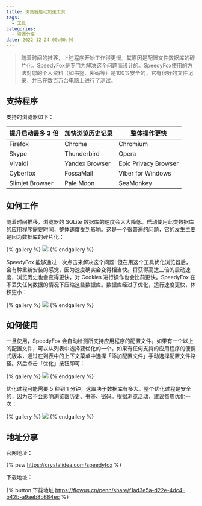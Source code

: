 ```yaml
---
title: 浏览器启动加速工具
tags:
  - 工具
categories:
  - 资源分享
date: 2022-12-24 00:00:00
---
```


> 随着时间的推移，上述程序开始工作得更慢。其原因是配置文件数据库的碎片化。SpeedyFox是专门为解决这个问题而设计的。SpeedyFox使用的方法对您的个人资料（如书签、密码等）是100%安全的，它有很好的文件记录，并已在数百万台电脑上进行了测试。

<!-- more -->

## 支持程序

支持的浏览器如下：

| 提升启动最多 3 倍 | 加快浏览历史记录 | 整体操作更快 |
| - | - | - |
| Firefox | Chrome | Chromium |
| Skype | Thunderbird | Opera |
| Vivaldi | Yandex Browser | Epic Privacy Browser |
| Cyberfox | FossaMail | Viber for Windows |
| Slimjet Browser | Pale Moon | SeaMonkey |

## 如何工作

随着时间推移，浏览器的 SQLite 数据库的速度会大大降低。启动使用此类数据库的应用程序需要时间，整体速度受到影响。这是一个很普遍的问题，它的发生主要是因为数据库的碎片化：

{% gallery %}
![](https://cdn.dusays.com/2022/12/538-1.jpg)
{% endgallery %}

SpeedyFox 能够通过一次点击来解决这个问题! 但在用这个工具优化浏览器后，会有种重新安装的感觉，因为速度确实会变得相当快。将获得高达三倍的启动速度，浏览历史也会变得更快，对 Cookies 进行操作也会比前更快。SpeedyFox 在不丢失任何数据的情况下压缩这些数据库。数据库经过了优化，运行速度更快，体积更小：

{% gallery %}
![](https://cdn.dusays.com/2022/12/538-2.jpg)
{% endgallery %}

## 如何使用

一旦使用，SpeedyFox 会自动检测所支持应用程序的配置文件。如果有一个以上的配置文件，可以从列表中选择要优化的一个。如果有任何支持的应用程序的便携式版本，通过在列表中的上下文菜单中选择「添加配置文件」手动选择配置文件路径。然后点击「优化」按钮即可：

{% gallery %}
![](https://cdn.dusays.com/2022/12/538-3.jpg)
{% endgallery %}

优化过程可能需要 5 秒到 1 分钟，这取决于数据库有多大。整个优化过程是安全的，因为它不会影响浏览器历史、书签、密码。根据浏览活动，建议每周优化一次：

{% gallery %}
![](https://cdn.dusays.com/2022/12/538-4.jpg)
{% endgallery %}

## 地址分享

官网地址：

{% psw https://crystalidea.com/speedyfox %}

下载地址：

{% button 下载地址 https://flowus.cn/penn/share/f1ad3e5a-d22e-4dc4-b42b-a9aeb8b884ec %}